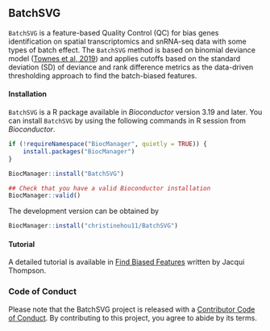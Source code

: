 ## BatchSVG

`BatchSVG` is a feature-based Quality Control (QC) for bias genes 
identification on spatial transcriptomics and snRNA-seq data with some types of
batch effect. The `BatchSVG` method is based on binomial deviance model 
([Townes et al, 2019](https://genomebiology.biomedcentral.com/articles/10.1186/s13059-019-1861-6)) 
and applies cutoffs based on the standard deviation (SD) of deviance and rank 
difference metrics as the data-driven thresholding approach to find the 
batch-biased features.

#### Installation

`BatchSVG` is a R package available in *Bioconductor* version 3.19 and later. 
You can install `BatchSVG` by using the following commands in R session from 
*Bioconductor*.

``` r
if (!requireNamespace("BiocManager", quietly = TRUE)) {
    install.packages("BiocManager")
}

BiocManager::install("BatchSVG")

## Check that you have a valid Bioconductor installation
BiocManager::valid()
```

The development version can be obtained by

``` r
BiocManager::install("christinehou11/BatchSVG")
```

#### Tutorial

A detailed tutorial is available in 
[Find Biased Features](https://jac-thom.github.io/findBiasedFeatures/) written 
by Jacqui Thompson.

### Code of Conduct
  
Please note that the BatchSVG project is released with 
a [Contributor Code of Conduct](https://christinehou11.github.io/BatchSVG/CODE_OF_CONDUCT.html). 
By contributing to this project, you agree to abide by its terms.
